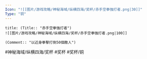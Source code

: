 ```yaml
---
Icon: "![[图片/游戏攻略/神秘海域/纵横四海/奖杯/赤手空拳強打者.png|30]]"
Type: "铜"
---
```

```ad-common-bronze-trophy
title: (Title:: "赤手空拳強打者")
![[图片/游戏攻略/神秘海域/纵横四海/奖杯/赤手空拳強打者.png|100]]

(Comment:: "以近身拳擊打倒50個敵人")
```

#神秘海域/纵横四海/奖杯 #奖杯 #奖杯/铜

